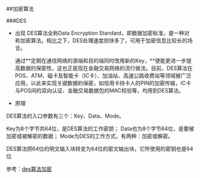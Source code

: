 ##加密算法


###DES

- 出现
  DES算法全称Data Encryption Standard，即数据加密标准，是一种对称加密算法。相比之下，DES处理速度则快多了，可用于加密信息比较长的场合。
  
  通过**定期在通信网络的源端和目的端同时改用新的Key，**便能更进一步提高数据的保密性，这也正是现在金融交易网络的流行做法。目前，DES算法在POS、ATM、磁卡及智能卡（IC卡）、加油站、高速公路收费站等领域被广泛应用，以此来实现关键数据的保密，如信用卡持卡人的PIN的加密传输，IC卡与POS间的双向认证、金融交易数据包的MAC校验等，均用到DES算法。
  
  
- 原理

DES算法的入口参数有三个：Key、Data、Mode。

Key为8个字节共64位，是DES算法的工作密钥；
Data也为8个字节64位，是要被加密或被解密的数据；
Mode为DES的工作方式，有两种：加密或解密。

DES算法把64位的明文输入块转变为64位的密文输出块，它所使用的密钥也是64位




参考：[des算法加密](https://blog.csdn.net/qq_27570955/article/details/52442092)